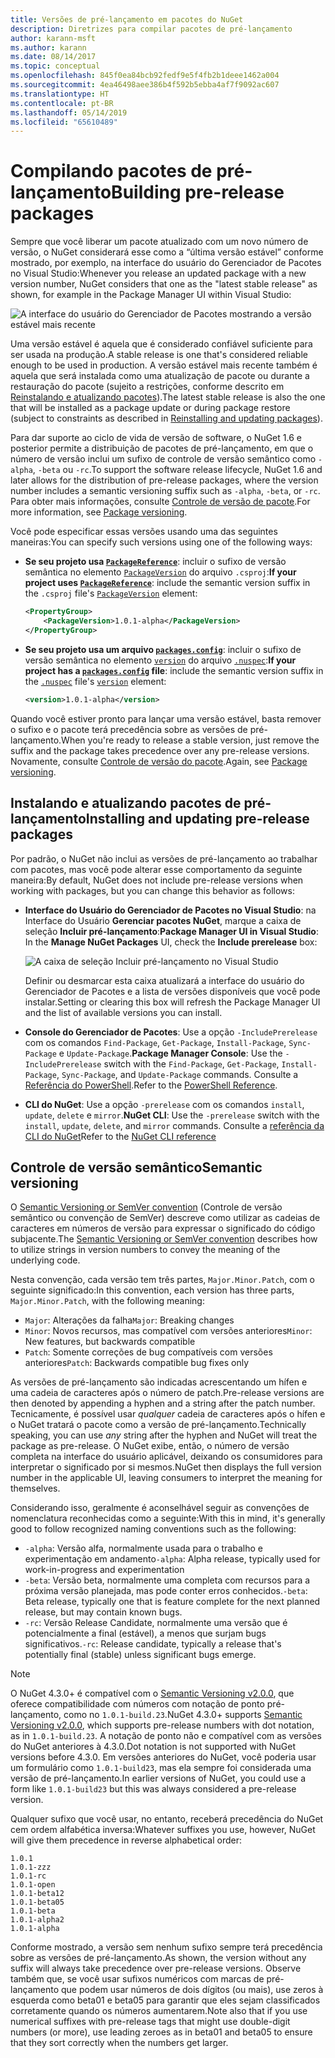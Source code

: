 ```yaml
---
title: Versões de pré-lançamento em pacotes do NuGet
description: Diretrizes para compilar pacotes de pré-lançamento
author: karann-msft
ms.author: karann
ms.date: 08/14/2017
ms.topic: conceptual
ms.openlocfilehash: 845f0ea84bcb92fedf9e5f4fb2b1deee1462a004
ms.sourcegitcommit: 4ea46498aee386b4f592b5ebba4af7f9092ac607
ms.translationtype: HT
ms.contentlocale: pt-BR
ms.lasthandoff: 05/14/2019
ms.locfileid: "65610489"
---
```

# <a name="building-pre-release-packages"></a><span data-ttu-id="b7d34-103">Compilando pacotes de pré-lançamento</span><span class="sxs-lookup"><span data-stu-id="b7d34-103">Building pre-release packages</span></span>

<span data-ttu-id="b7d34-104">Sempre que você liberar um pacote atualizado com um novo número de versão, o NuGet considerará esse como a “última versão estável” conforme mostrado, por exemplo, na interface do usuário do Gerenciador de Pacotes no Visual Studio:</span><span class="sxs-lookup"><span data-stu-id="b7d34-104">Whenever you release an updated package with a new version number, NuGet considers that one as the "latest stable release" as shown, for example in the Package Manager UI within Visual Studio:</span></span>

![A interface do usuário do Gerenciador de Pacotes mostrando a versão estável mais recente](media/Prerelease_01-LatestStable.png)

<span data-ttu-id="b7d34-106">Uma versão estável é aquela que é considerado confiável suficiente para ser usada na produção.</span><span class="sxs-lookup"><span data-stu-id="b7d34-106">A stable release is one that's considered reliable enough to be used in production.</span></span> <span data-ttu-id="b7d34-107">A versão estável mais recente também é aquela que será instalada como uma atualização de pacote ou durante a restauração do pacote (sujeito a restrições, conforme descrito em [Reinstalando e atualizando pacotes](../consume-packages/reinstalling-and-updating-packages.md)).</span><span class="sxs-lookup"><span data-stu-id="b7d34-107">The latest stable release is also the one that will be installed as a package update or during package restore (subject to constraints as described in [Reinstalling and updating packages](../consume-packages/reinstalling-and-updating-packages.md)).</span></span>

<span data-ttu-id="b7d34-108">Para dar suporte ao ciclo de vida de versão de software, o NuGet 1.6 e posterior permite a distribuição de pacotes de pré-lançamento, em que o número de versão inclui um sufixo de controle de versão semântico como `-alpha`, `-beta` ou `-rc`.</span><span class="sxs-lookup"><span data-stu-id="b7d34-108">To support the software release lifecycle, NuGet 1.6 and later allows for the distribution of pre-release packages, where the version number includes a semantic versioning suffix such as `-alpha`, `-beta`, or `-rc`.</span></span> <span data-ttu-id="b7d34-109">Para obter mais informações, consulte [Controle de versão de pacote](../reference/package-versioning.md#pre-release-versions).</span><span class="sxs-lookup"><span data-stu-id="b7d34-109">For more information, see [Package versioning](../reference/package-versioning.md#pre-release-versions).</span></span>

<span data-ttu-id="b7d34-110">Você pode especificar essas versões usando uma das seguintes maneiras:</span><span class="sxs-lookup"><span data-stu-id="b7d34-110">You can specify such versions using one of the following ways:</span></span>

- <span data-ttu-id="b7d34-111">**Se seu projeto usa [`PackageReference`](../consume-packages/package-references-in-project-files.md)**: incluir o sufixo de versão semântica no elemento [`PackageVersion`](/dotnet/core/tools/csproj.md#packageversion) do arquivo `.csproj`:</span><span class="sxs-lookup"><span data-stu-id="b7d34-111">**If your project uses [`PackageReference`](../consume-packages/package-references-in-project-files.md)**: include the semantic version suffix in the `.csproj` file's [`PackageVersion`](/dotnet/core/tools/csproj.md#packageversion) element:</span></span>

    ```xml
    <PropertyGroup>
        <PackageVersion>1.0.1-alpha</PackageVersion>
    </PropertyGroup>
    ```

- <span data-ttu-id="b7d34-112">**Se seu projeto usa um arquivo [`packages.config`](../reference/packages-config.md)**: incluir o sufixo de versão semântica no elemento [`version`](../reference/nuspec.md#version) do arquivo [`.nuspec`](../reference/nuspec.md):</span><span class="sxs-lookup"><span data-stu-id="b7d34-112">**If your project has a [`packages.config`](../reference/packages-config.md) file**: include the semantic version suffix in the [`.nuspec`](../reference/nuspec.md) file's [`version`](../reference/nuspec.md#version) element:</span></span>

    ```xml
    <version>1.0.1-alpha</version>
    ```

<span data-ttu-id="b7d34-113">Quando você estiver pronto para lançar uma versão estável, basta remover o sufixo e o pacote terá precedência sobre as versões de pré-lançamento.</span><span class="sxs-lookup"><span data-stu-id="b7d34-113">When you're ready to release a stable version, just remove the suffix and the package takes precedence over any pre-release versions.</span></span> <span data-ttu-id="b7d34-114">Novamente, consulte [Controle de versão do pacote](../reference/package-versioning.md#pre-release-versions).</span><span class="sxs-lookup"><span data-stu-id="b7d34-114">Again, see [Package versioning](../reference/package-versioning.md#pre-release-versions).</span></span>

## <a name="installing-and-updating-pre-release-packages"></a><span data-ttu-id="b7d34-115">Instalando e atualizando pacotes de pré-lançamento</span><span class="sxs-lookup"><span data-stu-id="b7d34-115">Installing and updating pre-release packages</span></span>

<span data-ttu-id="b7d34-116">Por padrão, o NuGet não inclui as versões de pré-lançamento ao trabalhar com pacotes, mas você pode alterar esse comportamento da seguinte maneira:</span><span class="sxs-lookup"><span data-stu-id="b7d34-116">By default, NuGet does not include pre-release versions when working with packages, but you can change this behavior as follows:</span></span>

- <span data-ttu-id="b7d34-117">**Interface do Usuário do Gerenciador de Pacotes no Visual Studio**: na Interface do Usuário **Gerenciar pacotes NuGet**, marque a caixa de seleção **Incluir pré-lançamento**:</span><span class="sxs-lookup"><span data-stu-id="b7d34-117">**Package Manager UI in Visual Studio**: In the **Manage NuGet Packages** UI, check the **Include prerelease** box:</span></span>

    ![A caixa de seleção Incluir pré-lançamento no Visual Studio](media/Prerelease_02-CheckPrerelease.png)

    <span data-ttu-id="b7d34-119">Definir ou desmarcar esta caixa atualizará a interface do usuário do Gerenciador de Pacotes e a lista de versões disponíveis que você pode instalar.</span><span class="sxs-lookup"><span data-stu-id="b7d34-119">Setting or clearing this box will refresh the Package Manager UI and the list of available versions you can install.</span></span>

- <span data-ttu-id="b7d34-120">**Console do Gerenciador de Pacotes**: Use a opção `-IncludePrerelease` com os comandos `Find-Package`, `Get-Package`, `Install-Package`, `Sync-Package` e `Update-Package`.</span><span class="sxs-lookup"><span data-stu-id="b7d34-120">**Package Manager Console**: Use the `-IncludePrerelease` switch with the `Find-Package`, `Get-Package`, `Install-Package`, `Sync-Package`, and `Update-Package` commands.</span></span> <span data-ttu-id="b7d34-121">Consulte a [Referência do PowerShell](../tools/powershell-reference.md).</span><span class="sxs-lookup"><span data-stu-id="b7d34-121">Refer to the [PowerShell Reference](../tools/powershell-reference.md).</span></span>

- <span data-ttu-id="b7d34-122">**CLI do NuGet**: Use a opção `-prerelease` com os comandos `install`, `update`, `delete` e `mirror`.</span><span class="sxs-lookup"><span data-stu-id="b7d34-122">**NuGet CLI**: Use the `-prerelease` switch with the `install`, `update`, `delete`, and `mirror` commands.</span></span> <span data-ttu-id="b7d34-123">Consulte a [referência da CLI do NuGet](../tools/nuget-exe-cli-reference.md)</span><span class="sxs-lookup"><span data-stu-id="b7d34-123">Refer to the [NuGet CLI reference](../tools/nuget-exe-cli-reference.md)</span></span>

## <a name="semantic-versioning"></a><span data-ttu-id="b7d34-124">Controle de versão semântico</span><span class="sxs-lookup"><span data-stu-id="b7d34-124">Semantic versioning</span></span>

<span data-ttu-id="b7d34-125">O [Semantic Versioning or SemVer convention](http://semver.org/spec/v1.0.0.html) (Controle de versão semântico ou convenção de SemVer) descreve como utilizar as cadeias de caracteres em números de versão para expressar o significado do código subjacente.</span><span class="sxs-lookup"><span data-stu-id="b7d34-125">The [Semantic Versioning or SemVer convention](http://semver.org/spec/v1.0.0.html) describes how to utilize strings in version numbers to convey the meaning of the underlying code.</span></span>

<span data-ttu-id="b7d34-126">Nesta convenção, cada versão tem três partes, `Major.Minor.Patch`, com o seguinte significado:</span><span class="sxs-lookup"><span data-stu-id="b7d34-126">In this convention, each version has three parts, `Major.Minor.Patch`, with the following meaning:</span></span>

- <span data-ttu-id="b7d34-127">`Major`: Alterações da falha</span><span class="sxs-lookup"><span data-stu-id="b7d34-127">`Major`: Breaking changes</span></span>
- <span data-ttu-id="b7d34-128">`Minor`: Novos recursos, mas compatível com versões anteriores</span><span class="sxs-lookup"><span data-stu-id="b7d34-128">`Minor`: New features, but backwards compatible</span></span>
- <span data-ttu-id="b7d34-129">`Patch`: Somente correções de bug compatíveis com versões anteriores</span><span class="sxs-lookup"><span data-stu-id="b7d34-129">`Patch`: Backwards compatible bug fixes only</span></span>

<span data-ttu-id="b7d34-130">As versões de pré-lançamento são indicadas acrescentando um hífen e uma cadeia de caracteres após o número de patch.</span><span class="sxs-lookup"><span data-stu-id="b7d34-130">Pre-release versions are then denoted by appending a hyphen and a string after the patch number.</span></span> <span data-ttu-id="b7d34-131">Tecnicamente, é possível usar *qualquer* cadeia de caracteres após o hífen e o NuGet tratará o pacote como a versão de pré-lançamento.</span><span class="sxs-lookup"><span data-stu-id="b7d34-131">Technically speaking, you can use *any* string after the hyphen and NuGet will treat the package as pre-release.</span></span> <span data-ttu-id="b7d34-132">O NuGet exibe, então, o número de versão completa na interface do usuário aplicável, deixando os consumidores para interpretar o significado por si mesmos.</span><span class="sxs-lookup"><span data-stu-id="b7d34-132">NuGet then displays the full version number in the applicable UI, leaving consumers to interpret the meaning for themselves.</span></span>

<span data-ttu-id="b7d34-133">Considerando isso, geralmente é aconselhável seguir as convenções de nomenclatura reconhecidas como a seguinte:</span><span class="sxs-lookup"><span data-stu-id="b7d34-133">With this in mind, it's generally good to follow recognized naming conventions such as the following:</span></span>

- <span data-ttu-id="b7d34-134">`-alpha`: Versão alfa, normalmente usada para o trabalho e experimentação em andamento</span><span class="sxs-lookup"><span data-stu-id="b7d34-134">`-alpha`: Alpha release, typically used for work-in-progress and experimentation</span></span>
- <span data-ttu-id="b7d34-135">`-beta`: Versão beta, normalmente uma completa com recursos para a próxima versão planejada, mas pode conter erros conhecidos.</span><span class="sxs-lookup"><span data-stu-id="b7d34-135">`-beta`: Beta release, typically one that is feature complete for the next planned release, but may contain known bugs.</span></span>
- <span data-ttu-id="b7d34-136">`-rc`: Versão Release Candidate, normalmente uma versão que é potencialmente a final (estável), a menos que surjam bugs significativos.</span><span class="sxs-lookup"><span data-stu-id="b7d34-136">`-rc`: Release candidate, typically a release that's potentially final (stable) unless significant bugs emerge.</span></span>

> [!Note]
> <span data-ttu-id="b7d34-137">O NuGet 4.3.0+ é compatível com o [Semantic Versioning v2.0.0](http://semver.org/spec/v2.0.0.html), que oferece compatibilidade com números com notação de ponto pré-lançamento, como no `1.0.1-build.23`.</span><span class="sxs-lookup"><span data-stu-id="b7d34-137">NuGet 4.3.0+ supports [Semantic Versioning v2.0.0](http://semver.org/spec/v2.0.0.html), which supports pre-release numbers with dot notation, as in `1.0.1-build.23`.</span></span> <span data-ttu-id="b7d34-138">A notação de ponto não e compatível com as versões do NuGet anteriores à 4.3.0.</span><span class="sxs-lookup"><span data-stu-id="b7d34-138">Dot notation is not supported with NuGet versions before 4.3.0.</span></span> <span data-ttu-id="b7d34-139">Em versões anteriores do NuGet, você poderia usar um formulário como `1.0.1-build23`, mas ela sempre foi considerada uma versão de pré-lançamento.</span><span class="sxs-lookup"><span data-stu-id="b7d34-139">In earlier versions of NuGet, you could use a form like `1.0.1-build23` but this was always considered a pre-release version.</span></span>

<span data-ttu-id="b7d34-140">Qualquer sufixo que você usar, no entanto, receberá precedência do NuGet cem ordem alfabética inversa:</span><span class="sxs-lookup"><span data-stu-id="b7d34-140">Whatever suffixes you use, however, NuGet will give them precedence in reverse alphabetical order:</span></span>

    1.0.1
    1.0.1-zzz
    1.0.1-rc
    1.0.1-open
    1.0.1-beta12
    1.0.1-beta05
    1.0.1-beta
    1.0.1-alpha2
    1.0.1-alpha

<span data-ttu-id="b7d34-141">Conforme mostrado, a versão sem nenhum sufixo sempre terá precedência sobre as versões de pré-lançamento.</span><span class="sxs-lookup"><span data-stu-id="b7d34-141">As shown, the version without any suffix will always take precedence over pre-release versions.</span></span> <span data-ttu-id="b7d34-142">Observe também que, se você usar sufixos numéricos com marcas de pré-lançamento que podem usar números de dois dígitos (ou mais), use zeros à esquerda como beta01 e beta05 para garantir que eles sejam classificados corretamente quando os números aumentarem.</span><span class="sxs-lookup"><span data-stu-id="b7d34-142">Note also that if you use numerical suffixes with pre-release tags that might use double-digit numbers (or more), use leading zeroes as in beta01 and beta05 to ensure that they sort correctly when the numbers get larger.</span></span>
